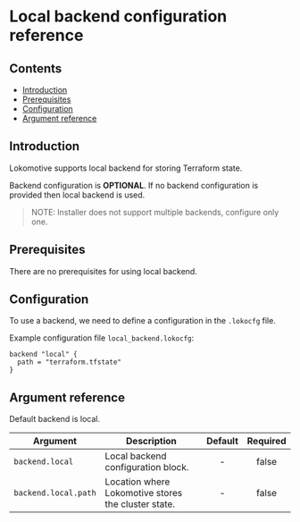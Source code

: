 # Local backend configuration reference

## Contents

* [Introduction](#introduction)
* [Prerequisites](#prerequisites)
* [Configuration](#configuration)
* [Argument reference](#argument-reference)

## Introduction

Lokomotive supports local backend for storing Terraform state.

Backend configuration is **OPTIONAL**. If no backend configuration is provided then local backend is
used.

>NOTE: Installer does not support multiple backends, configure only one.

## Prerequisites

There are no prerequisites for using local backend.

## Configuration

To use a backend, we need to define a configuration in the `.lokocfg` file.

Example configuration file `local_backend.lokocfg`:

```hcl
backend "local" {
  path = "terraform.tfstate"
}
```

## Argument reference

Default backend is local.

| Argument                    | Description                                                  | Default | Required |
|-----------------------------|--------------------------------------------------------------|:-------:|:--------:|
| `backend.local`             | Local backend configuration block.                           | -       | false    |
| `backend.local.path`        | Location where Lokomotive stores the cluster state.          | -       | false    |

